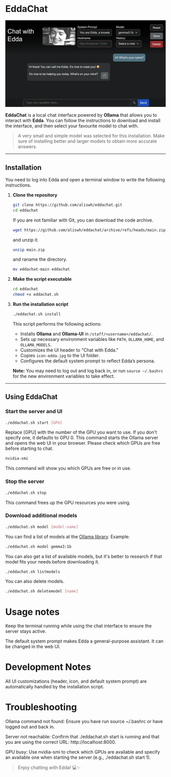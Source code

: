 # EddaChat

![EddaChat Screenshot](readme-chat.png)

**EddaChat** is a local chat interface powered by **Ollama** that allows you to interact with **Edda**. You can follow the instructions to download and install the interface, and then select your favourite model to chat with.

> A very small and simple model was selected for this installation. Make sure of installing better and larger models to obtain more accurate answers.

---

## Installation

You need to log into Edda and open a terminal window to write the following instructions.

1.  **Clone the repository**
    
    ```bash
    git clone https://github.com/aliswh/eddachat.git
    cd eddachat
    ```
    If you are not familiar with Git, you can download the code archive.
    ```bash
    wget https://github.com/aliswh/eddachat/archive/refs/heads/main.zip
    ```
    and unzip it.
    ```bash
    unzip main.zip
    ```
    and raname the directory.
    ```bash
    mv eddachat-main eddachat
    ```

2.  **Make the script executable**
    
    ```bash
    cd eddachat
    chmod +x eddachat.sh
    ```
3.  **Run the installation script**
    
    ```bash
    ./eddachat.sh install
    ```
    
    This script performs the following actions:
    
    * Installs **Ollama** and **Ollama-UI** in `/staff/<username>/eddachat/`.
    * Sets up necessary environment variables like `PATH`, `OLLAMA_HOME`, and `OLLAMA_MODELS`.
    * Customizes the UI header to "Chat with Edda."
    * Copies `icon-edda.jpg` to the UI folder.
    * Configures the default system prompt to reflect Edda’s persona.
    
    **Note:** You may need to log out and log back in, or run `source ~/.bashrc` for the new environment variables to take effect.

---

## Using EddaChat

### Start the server and UI

```bash
./eddachat.sh start [GPU]
```

Replace [GPU] with the number of the GPU you want to use. If you don't specify one, it defaults to GPU 0. This command starts the Ollama server and opens the web UI in your browser. Please check which GPUs are free before starting to chat.

```bash
nvidia-smi
```

This command will show you which GPUs are free or in use.

### Stop the server
```bash
./eddachat.sh stop
```
This command frees up the GPU resources you were using.

### Download additional models
```bash
./eddachat.sh model [model-name]
```

You can find a list of models at the [Ollama library](https://ollama.com/library). Example:

```bash
./eddachat.sh model gemma3:1b
```

You can also get a list of available models, but it's better to research if that model fits your needs before downloading it.

```bash
./eddachat.sh listmodels
```

You can also delete models.

```bash
./eddachat.sh deletemodel [name]
```

# Usage notes

Keep the terminal running while using the chat interface to ensure the server stays active.

The default system prompt makes Edda a general-purpose assistant. It can be changed in the web UI.


# Development Notes
All UI customizations (header, icon, and default system prompt) are automatically handled by the installation script.


# Troubleshooting
Ollama command not found: Ensure you have run source ~/.bashrc or have logged out and back in.

Server not reachable: Confirm that ./eddachat.sh start is running and that you are using the correct URL: http://localhost:8000.

GPU busy: Use nvidia-smi to check which GPUs are available and specify an available one when starting the server (e.g., ./eddachat.sh start 1).

> Enjoy chatting with Edda! 💻✨







